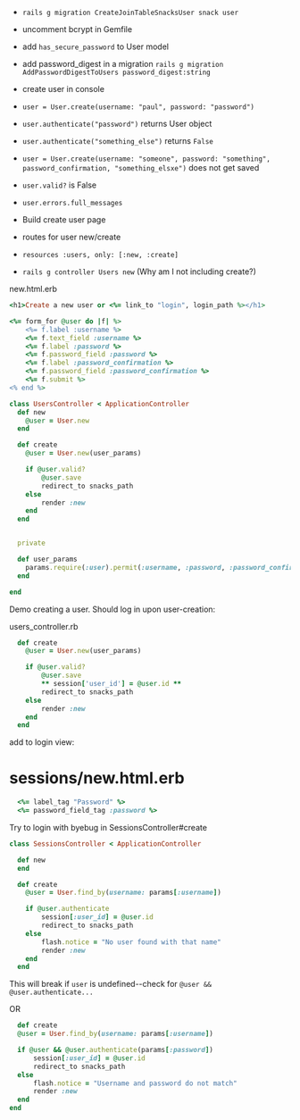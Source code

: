 - `rails g migration CreateJoinTableSnacksUser snack user`
- uncomment bcrypt in Gemfile

- add `has_secure_password` to User model

- add password_digest in a migration
`rails g migration AddPasswordDigestToUsers password_digest:string
`

- create user in console
- `user = User.create(username: "paul", password: "password")`
- `user.authenticate("password")` returns User object
- `user.authenticate("something_else")` returns `False`

- `user = User.create(username: "someone", password: "something", password_confirmation, "something_elsxe")` does not get saved

- `user.valid?` is False
- `user.errors.full_messages`

- Build create user page

- routes for user new/create
- `resources :users, only: [:new, :create]`

- `rails g controller Users new` (Why am I not including create?)

new.html.erb

```rb
<h1>Create a new user or <%= link_to "login", login_path %></h1>

<%= form_for @user do |f| %>
    <%= f.label :username %>
    <%= f.text_field :username %>
    <%= f.label :password %>
    <%= f.password_field :password %>
    <%= f.label :password_confirmation %>
    <%= f.password_field :password_confirmation %>
    <%= f.submit %>
<% end %>
```

```rb
class UsersController < ApplicationController
  def new
    @user = User.new
  end

  def create
    @user = User.new(user_params)

    if @user.valid?
        @user.save
        redirect_to snacks_path
    else
        render :new
    end
  end


  private

  def user_params
    params.require(:user).permit(:username, :password, :password_confirmation)
  end

end
```
Demo creating a user.  Should log in upon user-creation:

users_controller.rb
```rb
  def create
    @user = User.new(user_params)

    if @user.valid?
        @user.save
        ** session['user_id'] = @user.id **
        redirect_to snacks_path
    else
        render :new
    end
  end
``` 

add to login view:

# sessions/new.html.erb
```rb
  <%= label_tag "Password" %>
  <%= password_field_tag :password %>
```

Try to login with byebug in SessionsController#create

```rb
class SessionsController < ApplicationController

  def new
  end

  def create
    @user = User.find_by(username: params[:username])

    if @user.authenticate 
        session[:user_id] = @user.id 
        redirect_to snacks_path
    else 
        flash.notice = "No user found with that name"
        render :new
    end
  end
```

This will break if `user` is undefined--check for `@user && @user.authenticate...`

OR 

```rb
  def create
  @user = User.find_by(username: params[:username])

  if @user && @user.authenticate(params[:password])
      session[:user_id] = @user.id 
      redirect_to snacks_path
  else
      flash.notice = "Username and password do not match"
      render :new
  end
end
```
